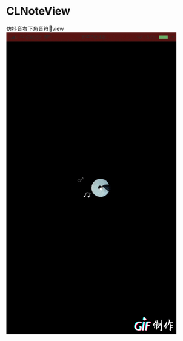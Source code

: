 # CLNoteView
仿抖音右下角音符🎵view
![image](https://github.com/lingstart/CLNoteView/blob/master/IMG_2664.GIF)
